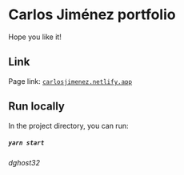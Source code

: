 # Carlos Jiménez portfolio
Hope you like it!
## Link
Page link: [```carlosjimenez.netlify.app```](https://carlosjimenez.netlify.app)
## Run locally
In the project directory, you can run: 
##### `yarn start`
*dghost32*

